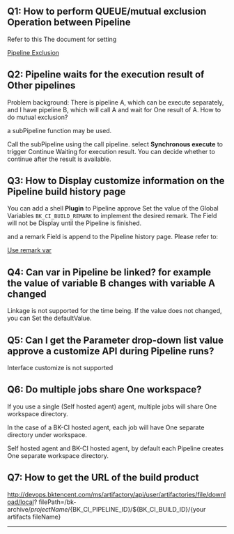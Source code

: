  ## Q1: How to perform QUEUE/mutual exclusion Operation between Pipeline 

 Refer to this The document for setting 

 [Pipeline Exclusion](https://docs.bkci.net/tutorials/scene/pipeline-exclusion-queue) 



 ## Q2: Pipeline waits for the execution result of Other pipelines 

 Problem background: There is pipeline A, which can be execute separately, and I have pipeline B, which will call A and wait for One result of A. How to do mutual exclusion? 

 a subPipeline function may be used. 

 Call the subPipeline using the call pipeline.  select **Synchronous execute** to trigger Continue Waiting for execution result. You can decide whether to continue after the result is available. 



 ## Q3: How to Display customize information on the Pipeline build history page 

 You can add a shell **Plugin** to Pipeline approve Set the value of the Global Variables `BK_CI_BUILD_REMARK` to implement the desired remark.  The Field will not be Display until the Pipeline is finished. 

 and a remark Field is append to the Pipeline history page.  Please refer to: 

 [Use remark var](https://docs.bkci.net/services/pipelines/pipeline-variables/pipeline-variables-remark) 



 ## Q4: Can var in Pipeline be linked? for example the value of variable B changes with variable A changed 

 Linkage is not supported for the time being. If the value does not changed, you can Set the defaultValue. 



 ## Q5: Can I get the Parameter drop-down list value approve a customize API during Pipeline runs? 

 Interface customize is not supported 



 ## Q6: Do multiple jobs share One workspace? 

 If you use a single (Self hosted agent) agent, multiple jobs will share One workspace directory. 

 In the case of a BK-CI hosted agent, each job will have One separate directory under workspace. 

 Self hosted agent and BK-CI hosted agent, by default each Pipeline creates One separate workspace directory. 



 ## Q7: How to get the URL of the build product 

 http://devops.bktencent.com/ms/artifactory/api/user/artifactories/file/download/local?  filePath=/bk-archive/${projectName}/${BK\_CI\_PIPELINE\_ID}/${BK\_CI\_BUILD\_ID}/{your artifacts fileName} 



 --- 